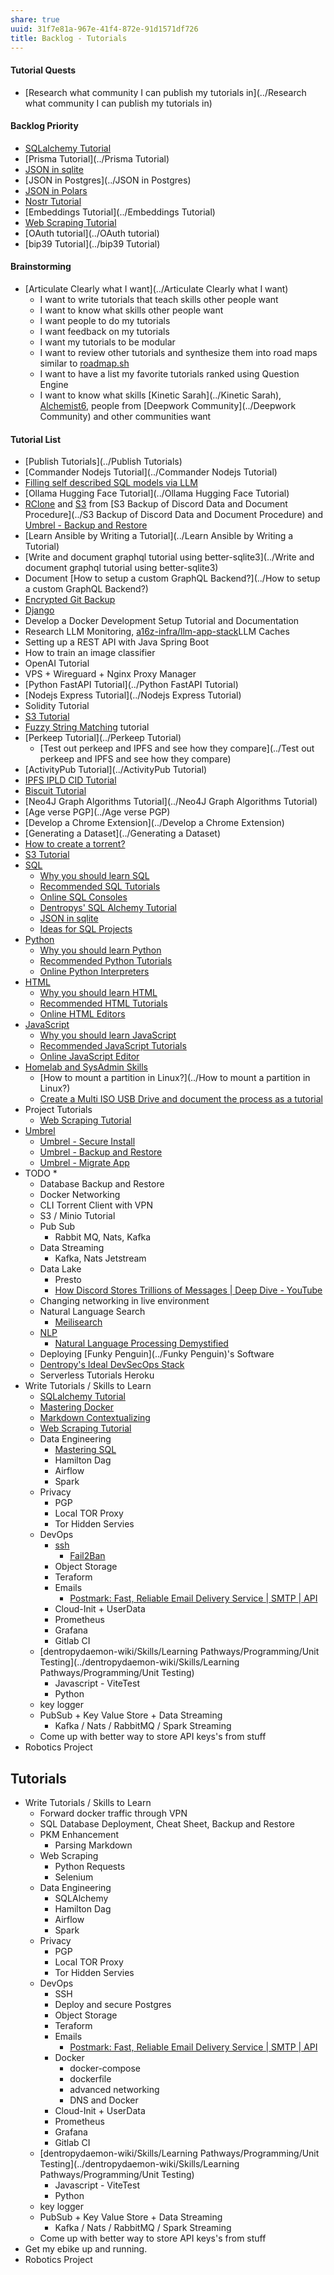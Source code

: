 ```yaml
---
share: true
uuid: 31f7e81a-967e-41f4-872e-91d1571df726
title: Backlog - Tutorials
---
```

#### Tutorial Quests

* [Research what community I can publish my tutorials in](../Research what community I can publish my tutorials in)

#### Backlog Priority

* [SQLalchemy Tutorial](../461522d5-6637-4b9a-8234-d350950a478e)
* [Prisma Tutorial](../Prisma Tutorial)
* [JSON in sqlite](../b1112011-a44d-4764-bff7-21b74dc2e57c)
* [JSON in Postgres](../JSON in Postgres)
* [JSON in Polars](../9f9210d3-a902-4505-a9aa-677f17a80939)
* [Nostr Tutorial](../d0d2eb3c-a491-462a-ba23-bcc03246f837)
* [Embeddings Tutorial](../Embeddings Tutorial)
* [Web Scraping Tutorial](../bf73b80d-db97-45e8-8959-610735a5d18a)
* [OAuth tutorial](../OAuth tutorial)
* [bip39 Tutorial](../bip39 Tutorial)
#### Brainstorming

* [Articulate Clearly what I want](../Articulate Clearly what I want)
	* I want to write tutorials that teach skills other people want
	* I want to know what skills other people want
	* I want people to do my tutorials
	* I want feedback on my tutorials
	* I want my tutorials to be modular
	* I want to review other tutorials and synthesize them into road maps similar to [roadmap.sh](../4eaccaa6-ed98-4372-bbb5-ff118ff30425)
	* I want to have a list my favorite tutorials ranked using Question Engine
	* I want to know what skills [Kinetic Sarah](../Kinetic Sarah), [Alchemist6](../Alchemist6), people from [Deepwork Community](../Deepwork Community) and other communities want


#### Tutorial List

* [Publish Tutorials](../Publish Tutorials)
* [Commander Nodejs Tutorial](../Commander Nodejs Tutorial)
* [Filling self described SQL models via LLM](../e4fc5bd8-2c30-4f24-81e7-53fd8c6ef977)
* [Ollama Hugging Face Tutorial](../Ollama Hugging Face Tutorial)
* [RClone](../253c9f0b-fdaf-41e4-ae0b-584e2bc15cee) and [S3](../cc64a399-1cbe-44ee-ab4a-f36343a593ff) from [S3 Backup of Discord Data and Document Procedure](../S3 Backup of Discord Data and Document Procedure) and [Umbrel - Backup and Restore](../92aa8e61-712a-414d-95c1-7b9ff98c2f98)
* [Learn Ansible by Writing a Tutorial](../Learn Ansible by Writing a Tutorial)
* [Write and document graphql tutorial using better-sqlite3](../Write and document graphql tutorial using better-sqlite3)
* Document [How to setup a custom GraphQL Backend?](../How to setup a custom GraphQL Backend?)
* [Encrypted Git Backup](../80fd8a43-b643-4eb9-9b8c-b9bc6d4a2d03)
* [Django](../03e5fa8e-39f5-481b-a040-178350596d13)
* Develop a Docker Development Setup Tutorial and Documentation
* Research LLM Monitoring, [a16z-infra/llm-app-stack](https://github.com/a16z-infra/llm-app-stack?tab=readme-ov-file#logging--monitoring--eval)LLM Caches
* Setting up a REST API with Java Spring Boot
* How to train an image classifier
* OpenAI Tutorial
* VPS + Wireguard + Nginx Proxy Manager
* [Python FastAPI Tutorial](../Python FastAPI Tutorial)
* [Nodejs Express Tutorial](../Nodejs Express Tutorial)
* Solidity Tutorial
* [S3 Tutorial](../6fc73bc3-fa08-484f-a817-f512cc89dcdb)
* [Fuzzy String Matching](../cd1f4a9e-f691-42d5-94bc-9445baaa4a6f) tutorial
* [Perkeep Tutorial](../Perkeep Tutorial)
	* [Test out perkeep and IPFS and see how they compare](../Test out perkeep and IPFS and see how they compare)
* [ActivityPub Tutorial](../ActivityPub Tutorial)
* [IPFS IPLD CID Tutorial](../100d6889-e83d-4967-bec2-7e9424d8cd24)
* [Biscuit Tutorial](../c36199f2-04fd-4a39-a6ea-4ffcdb0465c0)
* [Neo4J Graph Algorithms Tutorial](../Neo4J Graph Algorithms Tutorial)
* [Age verse PGP](../Age verse PGP)
* [Develop a Chrome Extension](../Develop a Chrome Extension)
* [Generating a Dataset](../Generating a Dataset)
* [How to create a torrent?](../15aafc61-7d72-46cb-81ee-9981e1417531)
* [S3 Tutorial](../6fc73bc3-fa08-484f-a817-f512cc89dcdb)
* [SQL](../9bf437f1-b997-4df7-9cb5-d1dcb65fb892)
	* [Why you should learn SQL](../d0531e52-f4bb-4dd1-ac6f-6d188a4d3be6)
	* [Recommended SQL Tutorials](../812dc6f0-a6db-4fd6-9bd2-707d8a0483f5)
	* [Online SQL Consoles](../72122562-a2c3-4a1f-913b-ce02ab0c276b)
	* [Dentropys' SQL Alchemy Tutorial](../34aa710f-0d0e-4098-88aa-e0b554a2298e)
	* [JSON in sqlite](../b1112011-a44d-4764-bff7-21b74dc2e57c)
	* [Ideas for SQL Projects](../bc09af66-30fa-481e-ba9b-b5cb7ac469d8)
* [Python](../80428ac9-197a-4c70-9230-119cf9079782)
	* [Why you should learn Python](../74ed05f7-5fb9-4faa-b6b9-fd8dfe24907e)
	* [Recommended Python Tutorials](../50fb7356-1b5d-4c8a-81c9-a0adcd9c5b2d)
	* [Online Python Interpreters](../fd372b7b-3dd1-4760-b25c-87c84dd91c5a)
* [HTML](../272babbb-b019-4290-941a-01ae25d07fe1)
	* [Why you should learn HTML](../7e8c26c2-22d4-4d7c-9bdf-5f38b7815f85)
	* [Recommended HTML Tutorials](../8b4e3a9a-b83c-49c9-96f6-c39682365471)
	* [Online HTML Editors](../1b1b313e-4530-432c-9aff-bbfce704e774)
* [JavaScript](../e4f5fb54-c63f-4567-851b-e61a4a58037d)
	* [Why you should learn JavaScript](../55c52cc9-ff22-4a73-afbc-4a2b953537a7)
	* [Recommended JavaScript Tutorials](../e333e392-4ae0-4419-b401-6d09929f38f9)
	* [Online JavaScript Editor](../6d792e32-10bb-46f5-b214-fe7dedacfbb4)
* [Homelab and SysAdmin Skills](../29d7fc31-bf16-4efb-90b2-58dae5c546e3)
	* [How to mount a partition in Linux?](../How to mount a partition in Linux?)
	* [Create a Multi ISO USB Drive and document the process as a tutorial](../69a15b0e-608e-4f59-ba71-a4b159ca12a0)
* Project Tutorials
	* [Web Scraping Tutorial](../bf73b80d-db97-45e8-8959-610735a5d18a)
* [Umbrel](../60722662-eccc-443d-af35-af0ee02d1c9c)
	* [Umbrel - Secure Install](../c14c9c80-6039-4bf8-bb72-0afbaceb08ea)
	* [Umbrel - Backup and Restore](../92aa8e61-712a-414d-95c1-7b9ff98c2f98)
	* [Umbrel - Migrate App](../06913657-30a0-4e59-98b1-42371710dafb)
* TODO
	* 
	* Database Backup and Restore
	* Docker Networking
	* CLI Torrent Client with VPN
	* S3 / Minio Tutorial
	* Pub Sub
		* Rabbit MQ, Nats, Kafka
	* Data Streaming
		* Kafka, Nats Jetstream
	* Data Lake
		* Presto
		* [How Discord Stores Trillions of Messages | Deep Dive - YouTube](https://www.youtube.com/watch?v=xynXjChKkJc)
	* Changing networking in live environment
	* Natural Language Search
		* [Meilisearch](../91735b8b-9efc-4e78-97ab-254ee418a01e)
	* [NLP](../5cd22bfe-14f1-4724-9560-95a24b8cb849)
		* [Natural Language Processing Demystified](https://www.nlpdemystified.org/)
	* Deploying [Funky Penguin](../Funky Penguin)'s Software
	* [Dentropy's Ideal DevSecOps Stack](../406a13ea-5f64-440a-b454-6b43afe9e0d5)
	* Serverless Tutorials Heroku
* Write Tutorials / Skills to Learn
	* [SQLalchemy Tutorial](../461522d5-6637-4b9a-8234-d350950a478e)
	* [Mastering Docker](../a00212a5-a743-4dfe-a796-eb8c0bb65233)
	* [Markdown Contextualizing](../2f0c38e1-054c-42a8-bd2c-0cb1733af116)
	* [Web Scraping Tutorial](../bf73b80d-db97-45e8-8959-610735a5d18a)
	* Data Engineering
		* [Mastering SQL](../fa961bbf-f992-45c2-99d4-8ff4d5a1d4a1)
		* Hamilton Dag
		* Airflow
		* Spark
	* Privacy
		* PGP
		* Local TOR Proxy
		* Tor Hidden Servies
	* DevOps
		* [ssh](../29c9fa6f-bbe2-4995-b167-a0448a22343f)
			* [Fail2Ban](../22faf5e0-cb53-4912-a3e8-a3563b759e48)
		* Object Storage
		* Teraform
		* Emails
			* [Postmark: Fast, Reliable Email Delivery Service | SMTP | API](https://postmarkapp.com/)
		* Cloud-Init + UserData
		* Prometheus
		* Grafana
		* Gitlab CI
	* [dentropydaemon-wiki/Skills/Learning Pathways/Programming/Unit Testing](../dentropydaemon-wiki/Skills/Learning Pathways/Programming/Unit Testing)
		* Javascript - ViteTest
		* Python
	* key logger
	* PubSub + Key Value Store + Data Streaming
		* Kafka / Nats / RabbitMQ / Spark Streaming
	* Come up with better way to store API keys's from stuff
* Robotics Project

## Tutorials

* Write Tutorials / Skills to Learn
	* Forward docker traffic through VPN
	* SQL Database Deployment, Cheat Sheet, Backup and Restore
	* PKM Enhancement
		* Parsing Markdown
	* Web Scraping
		* Python Requests
		* Selenium
	* Data Engineering
		* SQLAlchemy
		* Hamilton Dag
		* Airflow
		* Spark
	* Privacy
		* PGP
		* Local TOR Proxy
		* Tor Hidden Servies
	* DevOps
		* SSH
		* Deploy and secure Postgres
		* Object Storage
		* Teraform
		* Emails
			* [Postmark: Fast, Reliable Email Delivery Service | SMTP | API](https://postmarkapp.com/)
		* Docker
			* docker-compose
			* dockerfile
			* advanced networking
			* DNS and Docker
		* Cloud-Init + UserData
		* Prometheus
		* Grafana
		* Gitlab CI
	* [dentropydaemon-wiki/Skills/Learning Pathways/Programming/Unit Testing](../dentropydaemon-wiki/Skills/Learning Pathways/Programming/Unit Testing)
		* Javascript - ViteTest
		* Python
	* key logger
	* PubSub + Key Value Store + Data Streaming
		* Kafka / Nats / RabbitMQ / Spark Streaming
	* Come up with better way to store API keys's from stuff
* Get my ebike up and running.
* Robotics Project